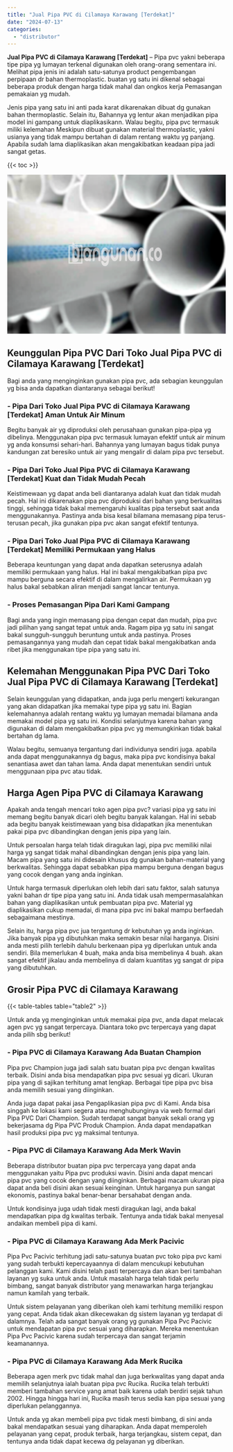```yaml
---
title: "Jual Pipa PVC di Cilamaya Karawang [Terdekat]"
date: "2024-07-13"
categories: 
  - "distributor"
---
```


**Jual Pipa PVC di Cilamaya Karawang \[Terdekat\]** – Pipa pvc yakni beberapa tipe pipa yg lumayan terkenal digunakan oleh orang-orang sementara ini. Melihat pipa jenis ini adalah satu-satunya product pengembangan perpipaan dr bahan thermoplastic. buatan yg satu ini dikenal sebagai beberapa produk dengan harga tidak mahal dan ongkos kerja Pemasangan pemakaian yg mudah.

Jenis pipa yang satu ini anti pada karat dikarenakan dibuat dg gunakan bahan thermoplastic. Selain itu, Bahannya yg lentur akan menjadikan pipa model ini gampang untuk diaplikasikann. Walau begitu, pipa pvc termasuk miliki kelemahan Meskipun dibuat gunakan material thermoplastic, yakni usianya yang tidak mampu bertahan di dalam rentang waktu yg panjang. Apabila sudah lama diaplikasikan akan mengakibatkan keadaan pipa jadi sangat getas.

{{< toc >}}

![Jual Pipa PVC di Cilamaya Karawang [Terdekat]](/images/jaul-pipa-pvc-01.png)

## Keunggulan Pipa PVC Dari Toko Jual Pipa PVC di Cilamaya Karawang \[Terdekat\]

Bagi anda yang menginginkan gunakan pipa pvc, ada sebagian keunggulan yg bisa anda dapatkan diantaranya sebagai berikut!

### \- Pipa Dari Toko Jual Pipa PVC di Cilamaya Karawang \[Terdekat\] Aman Untuk Air Minum

Begitu banyak air yg diproduksi oleh perusahaan gunakan pipa-pipa yg dibelinya. Menggunakan pipa pvc termasuk lumayan efektif untuk air minum yg anda konsumsi sehari-hari. Bahannya yang lumayan bagus tidak punya kandungan zat beresiko untuk air yang mengalir di dalam pipa pvc tersebut.

### \- Pipa Dari Toko Jual Pipa PVC di Cilamaya Karawang \[Terdekat\] Kuat dan Tidak Mudah Pecah

Keistimewaan yg dapat anda beli diantaranya adalah kuat dan tidak mudah pecah. Hal ini dikarenakan pipa pvc diproduksi dari bahan yang berkualitas tinggi, sehingga tidak bakal memengaruhi kualitas pipa tersebut saat anda menggunakannya. Pastinya anda bisa kesal bilamana memasang pipa terus-terusan pecah, jika gunakan pipa pvc akan sangat efektif tentunya.

### \- Pipa Dari Toko Jual Pipa PVC di Cilamaya Karawang \[Terdekat\] Memiliki Permukaan yang Halus

Beberapa keuntungan yang dapat anda dapatkan seterusnya adalah memiliki permukaan yang halus. Hal ini bakal mengakibatkan pipa pvc mampu berguna secara efektif di dalam mengalirkan air. Permukaan yg halus bakal sebabkan aliran menjadi sangat lancar tentunya.

### \- Proses Pemasangan Pipa Dari Kami Gampang

Bagi anda yang ingin memasang pipa dengan cepat dan mudah, pipa pvc jadi pilihan yang sangat tepat untuk anda. Ragam pipa yg satu ini sangat bakal sungguh-sungguh beruntung untuk anda pastinya. Proses pemasangannya yang mudah dan cepat tidak bakal mengakibatkan anda ribet jika menggunakan tipe pipa yang satu ini.

## Kelemahan Menggunakan Pipa PVC Dari Toko Jual Pipa PVC di Cilamaya Karawang \[Terdekat\]

Selain keunggulan yang didapatkan, anda juga perlu mengerti kekurangan yang akan didapatkan jika memakai type pipa yg satu ini. Bagian kelemahannya adalah rentang waktu yg lumayan memadai bilamana anda memakai model pipa yg satu ini. Kondisi selanjutnya karena bahan yang digunakan di dalam mengakibatkan pipa pvc yg memungkinkan tidak bakal bertahan dg lama.

Walau begitu, semuanya tergantung dari individunya sendiri juga. apabila anda dapat menggunakannya dg bagus, maka pipa pvc kondisinya bakal senantiasa awet dan tahan lama. Anda dapat menentukan sendiri untuk menggunaan pipa pvc atau tidak.

## Harga Agen Pipa PVC di Cilamaya Karawang

Apakah anda tengah mencari toko agen pipa pvc? variasi pipa yg satu ini memang begitu banyak dicari oleh begitu banyak kalangan. Hal ini sebab ada begitu banyak keistimewaan yang bisa didapatkan jika menentukan pakai pipa pvc dibandingkan dengan jenis pipa yang lain.

Untuk persoalan harga telah tidak diragukan lagi, pipa pvc memiliki nilai harga yg sangat tidak mahal dibandingkan dengan jenis pipa yang lain. Macam pipa yang satu ini didesain khusus dg gunakan bahan-material yang berkwalitas. Sehingga dapat sebabkan pipa mampu berguna dengan bagus yang cocok dengan yang anda inginkan.

Untuk harga termasuk diperlukan oleh lebih dari satu faktor, salah satunya yakni bahan dr tipe pipa yang satu ini. Anda tidak usah mempermasalahkan bahan yang diaplikasikan untuk pembuatan pipa pvc. Material yg diaplikasikan cukup memadai, di mana pipa pvc ini bakal mampu berfaedah sebagaimana mestinya.

Selain itu, harga pipa pvc jua tergantung dr kebutuhan yg anda inginkan. Jika banyak pipa yg dibutuhkan maka semakin besar nilai harganya. Disini anda mesti pilih terlebih dahulu berkenaan pipa yg diperlukan untuk anda sendiri. Bila memerlukan 4 buah, maka anda bisa membelinya 4 buah. akan sangat efektif jikalau anda membelinya di dalam kuantitas yg sangat dr pipa yang dibutuhkan.

## Grosir Pipa PVC di Cilamaya Karawang

{{< table-tables table="table2" >}}

Untuk anda yg menginginkan untuk memakai pipa pvc, anda dapat melacak agen pvc yg sangat terpercaya. Diantara toko pvc terpercaya yang dapat anda pilih sbg berikut!

### \- Pipa PVC di Cilamaya Karawang Ada Buatan Champion

Pipa pvc Champion juga jadi salah satu buatan pipa pvc dengan kwalitas terbaik. Disini anda bisa mendapatkan pipa pvc sesuai yg dicari. Ukuran pipa yang di sajikan terhitung amat lengkap. Berbagai tipe pipa pvc bisa anda memilih sesuai yang diinginkan.

Anda juga dapat pakai jasa Pengaplikasian pipa pvc di Kami. Anda bisa singgah ke lokasi kami segera atau menghubunginya via web formal dari Pipa PVC Dari Champion. Sudah terdapat sangat banyak sekali orang yg bekerjasama dg Pipa PVC Produk Champion. Anda dapat mendapatkan hasil produksi pipa pvc yg maksimal tentunya.

### \- Pipa PVC di Cilamaya Karawang Ada Merk Wavin

Beberapa distributor buatan pipa pvc terpercaya yang dapat anda menggunakan yaitu Pipa pvc produksi wavin. Disini anda dapat mencari pipa pvc yang cocok dengan yang diinginkan. Berbagai macam ukuran pipa dapat anda beli disini akan sesuai keinginan. Untuk harganya pun sangat ekonomis, pastinya bakal benar-benar bersahabat dengan anda.

Untuk kondisinya juga udah tidak mesti diragukan lagi, anda bakal mendapatkan pipa dg kwalitas terbaik. Tentunya anda tidak bakal menyesal andaikan membeli pipa di kami.

### \- Pipa PVC di Cilamaya Karawang Ada Merk Pacivic

Pipa Pvc Pacivic terhitung jadi satu-satunya buatan pvc toko pipa pvc kami yang sudah terbukti kepercayaannya di dalam mencukupi kebutuhan pelanggan kami. Kami disini telah pasti terpercaya dan akan beri tambahan layanan yg suka untuk anda. Untuk masalah harga telah tidak perlu bimbang, sangat banyak distributor yang menawarkan harga terjangkau namun kamilah yang terbaik.

Untuk sistem pelayanan yang diberikan oleh kami terhitung memiliki respon yang cepat. Anda tidak akan dikecewakan dg sistem layanan yg terdapat di dalamnya. Telah ada sangat banyak orang yg gunakan Pipa Pvc Pacivic untuk mendapatan pipa pvc sesuai yang diharapkan. Mereka menentukan Pipa Pvc Pacivic karena sudah terpercaya dan sangat terjamin keamanannya.

### \- Pipa PVC di Cilamaya Karawang Ada Merk Rucika

Beberapa agen merk pvc tidak mahal dan juga berkwalitas yang dapat anda memilih selanjutnya ialah buatan pipa pvc Rucika. Rucika telah terbukti memberi tambahan service yang amat baik karena udah berdiri sejak tahun 2002. Hingga hingga hari ini, Rucika masih terus sedia kan pipa sesuai yang diperlukan pelanggannya.

Untuk anda yg akan membeli pipa pvc tidak mesti bimbang, di sini anda bakal mendapatkan sesuai yang diharapkan. Anda dapat memperoleh pelayanan yang cepat, produk terbaik, harga terjangkau, sistem cepat, dan tentunya anda tidak dapat kecewa dg pelayanan yg diberikan.

